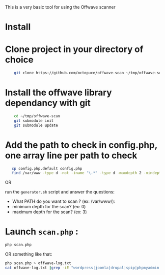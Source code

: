 This is a very basic tool for using the Offwave scanner

Install
=======

# Clone project in your directory of choice

```bash
    git clone https://github.com/octopuce/offwave-scan ~/tmp/offwave-scan
```

#  Install the offwave library dependancy with git

```bash
    cd ~/tmp/offwave-scan
	git submodule init
	git submodule update
```

# Add the path to check in config.php, one array line per path to check

```bash
   cp config.php.default config.php
   find /var/www -type d -not -iname "\.*" -type d -maxdepth 2 -mindepth 1 -exec echo "\"{}\"," >> config.php \;
```

OR

run the `generator.sh` script and answer the questions:
* What PATH do you want to scan ? (ex: /var/www/):
* minimum depth for the scan? (ex: 0)
* maximum depth for the scan? (ex: 3)

# Launch `scan.php` :

```php
php scan.php
```

OR something like that:

```bash
php scan.php > offwave-log.txt
cat offwave-log.txt |grep -iE "wordpress|joomla|drupal|spip|phpmyadmin|phpbb"
```

